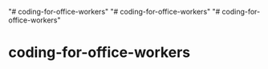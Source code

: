 "# coding-for-office-workers" 
"# coding-for-office-workers" 
"# coding-for-office-workers" 
# coding-for-office-workers
